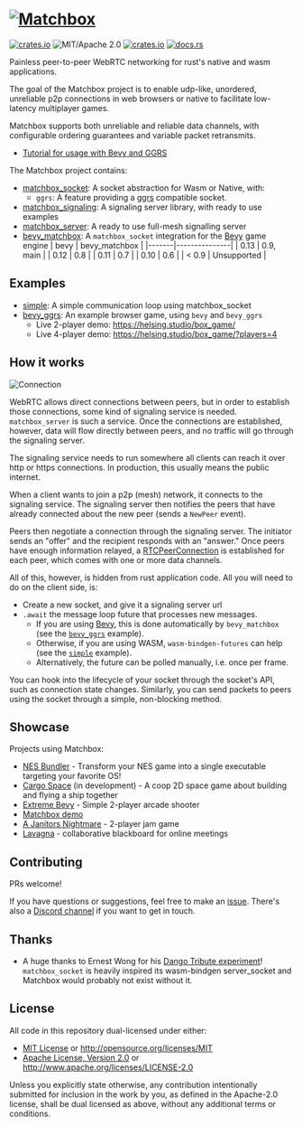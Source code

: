 # [![Matchbox](https://raw.githubusercontent.com/johanhelsing/matchbox/main/images/matchbox_logo.png)](https://github.com/johanhelsing/matchbox)

[![crates.io](https://img.shields.io/crates/v/matchbox_socket.svg)](https://crates.io/crates/matchbox_socket)
![MIT/Apache 2.0](https://img.shields.io/badge/license-MIT%2FApache-blue.svg)
[![crates.io](https://img.shields.io/crates/d/matchbox_socket.svg)](https://crates.io/crates/matchbox_socket)
[![docs.rs](https://img.shields.io/docsrs/matchbox_socket)](https://docs.rs/matchbox_socket)

Painless peer-to-peer WebRTC networking for rust's native and wasm applications.

The goal of the Matchbox project is to enable udp-like, unordered, unreliable p2p connections in web browsers or native to facilitate low-latency multiplayer games.

Matchbox supports both unreliable and reliable data channels, with configurable ordering guarantees and variable packet retransmits.

- [Tutorial for usage with Bevy and GGRS](https://johanhelsing.studio/posts/extreme-bevy)

The Matchbox project contains:

- [matchbox_socket](https://github.com/johanhelsing/matchbox/tree/main/matchbox_socket): A socket abstraction for Wasm or Native, with:
  - `ggrs`: A feature providing a [ggrs](https://github.com/gschup/ggrs) compatible socket.
- [matchbox_signaling](https://github.com/johanhelsing/matchbox/tree/main/matchbox_signaling): A signaling server library, with ready to use examples
- [matchbox_server](https://github.com/johanhelsing/matchbox/tree/main/matchbox_server): A ready to use full-mesh signalling server
- [bevy_matchbox](https://github.com/johanhelsing/matchbox/tree/main/bevy_matchbox): A `matchbox_socket` integration for the [Bevy](https://bevyengine.org/) game engine
  | bevy  | bevy_matchbox |
  |-------|---------------|
  | 0.13  | 0.9, main     |
  | 0.12  | 0.8           |
  | 0.11  | 0.7           |
  | 0.10  | 0.6           |
  | < 0.9 | Unsupported   |

## Examples

- [simple](examples/simple): A simple communication loop using matchbox_socket
- [bevy_ggrs](examples/bevy_ggrs): An example browser game, using `bevy` and `bevy_ggrs`
  - Live 2-player demo: <https://helsing.studio/box_game/>
  - Live 4-player demo: <https://helsing.studio/box_game/?players=4>

## How it works

![Connection](https://raw.githubusercontent.com/johanhelsing/matchbox/main/images/connection.excalidraw.svg)

WebRTC allows direct connections between peers, but in order to establish those connections, some kind of signaling service is needed. `matchbox_server` is such a service. Once the connections are established, however, data will flow directly between peers, and no traffic will go through the signaling server.

The signaling service needs to run somewhere all clients can reach it over http or https connections. In production, this usually means the public internet.

When a client wants to join a p2p (mesh) network, it connects to the signaling service. The signaling server then notifies the peers that have already connected about the new peer (sends a `NewPeer` event).

Peers then negotiate a connection through the signaling server. The initiator sends an "offer" and the recipient responds with an "answer." Once peers have enough information relayed, a [RTCPeerConnection](https://developer.mozilla.org/en-US/docs/Web/API/RTCPeerConnection) is established for each peer, which comes with one or more data channels.

All of this, however, is hidden from rust application code. All you will need to do on the client side, is:

- Create a new socket, and give it a signaling server url
- `.await` the message loop future that processes new messages.
  - If you are using [Bevy](https://bevyengine.org), this is done automatically by `bevy_matchbox` (see the [`bevy_ggrs`](examples/bevy_ggrs/) example).
  - Otherwise, if you are using WASM, `wasm-bindgen-futures` can help (see the [`simple`](examples/simple/) example).
  - Alternatively, the future can be polled manually, i.e. once per frame.

You can hook into the lifecycle of your socket through the socket's API, such as connection state changes. Similarly, you can send packets to peers using the socket through a simple, non-blocking method.

## Showcase

Projects using Matchbox:

- [NES Bundler](https://github.com/tedsteen/nes-bundler) - Transform your NES game into a single executable targeting your favorite OS!
- [Cargo Space](https://helsing.studio/cargospace) (in development) - A coop 2D space game about building and flying a ship together
- [Extreme Bevy](https://helsing.studio/extreme) - Simple 2-player arcade shooter
- [Matchbox demo](https://helsing.studio/box_game/)
- [A Janitors Nightmare](https://gorktheork.itch.io/bevy-jam-1-submission) - 2-player jam game
- [Lavagna](https://github.com/alepez/lavagna) - collaborative blackboard for online meetings

## Contributing

PRs welcome!

If you have questions or suggestions, feel free to make an [issue](https://github.com/johanhelsing/matchbox/issues). There's also a [Discord channel](https://discord.gg/ye9UDNvqQD) if you want to get in touch.

## Thanks

- A huge thanks to Ernest Wong for his [Dango Tribute experiment](https://github.com/ErnWong/dango-tribute)! `matchbox_socket` is heavily inspired its wasm-bindgen server_socket and Matchbox would probably not exist without it.

## License

All code in this repository dual-licensed under either:

- [MIT License](LICENSE-MIT) or <http://opensource.org/licenses/MIT>
- [Apache License, Version 2.0](LICENSE-APACHE) or <http://www.apache.org/licenses/LICENSE-2.0>

Unless you explicitly state otherwise, any contribution intentionally submitted for inclusion in the work by you, as defined in the Apache-2.0 license, shall be dual licensed as above, without any additional terms or conditions.
